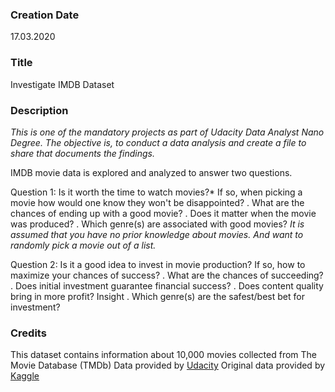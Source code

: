 ### Creation Date
17.03.2020

### Title
Investigate IMDB Dataset

### Description
*This is one of the mandatory projects as part of Udacity Data Analyst Nano Degree. The objective is, to conduct a data analysis and create a file to share that documents the findings.*

IMDB movie data is explored and analyzed to answer two questions.

Question 1: Is it worth the time to watch movies?* If so, when picking a movie how would one know they won't be disappointed?
. What are the chances of ending up with a good movie?
. Does it matter when the movie was produced?
. Which genre(s) are associated with good movies?
*It is assumed that you have no prior knowledge about movies. And want to randomly pick a movie out of a list.*

Question 2: Is it a good idea to invest in movie production? If so, how to maximize your chances of success?
. What are the chances of succeeding?
. Does initial investment guarantee financial success?
. Does content quality bring in more profit? Insight
. Which genre(s) are the safest/best bet for investment?


### Credits
This dataset contains information about 10,000 movies collected from The Movie Database (TMDb)
Data provided by [Udacity](https://d17h27t6h515a5.cloudfront.net/topher/2017/October/59dd1c4c_tmdb-movies/tmdb-movies.csv)
Original data provided by [Kaggle](https://www.kaggle.com/tmdb/tmdb-movie-metadata)
